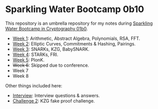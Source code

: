 # Sparkling Water Bootcamp 0b10

This repository is an umbrella repository for my notes during [Sparkling Water Bootcamp in Cryptography 01b0](https://github.com/lambdaclass/lambdaworks/blob/bootcamp0b10/bootcamp/sparkling_water_0b10.md).

- [Week 1](./docs/WEEK-1.md): Arithmetic, Abstract Algebra, Polynomials, RSA, FFT.
- [Week 2](./docs/WEEK-2.md): Elliptic Curves, Commitments & Hashing, Pairings.
- [Week 3](./docs/WEEK-3.md): SNARKs, KZG, BabySNARK.
- [Week 4](./docs/WEEK-4.md): STARKs, FRI.
- [Week 5](./docs/WEEK-5.md): PlonK.
- <strike>Week 6</strike>: Skipped due to conference.
- Week 7
- Week 8

Other things included here:

- [Interview](./challenges/interview/README.md): Interview questions & answers.
- [Challenge 2](./challenges/chal2/README.md): KZG fake proof challenge.
